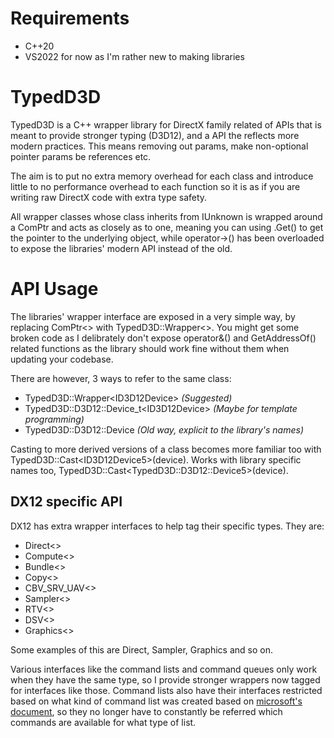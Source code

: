 # Requirements
- C++20
- VS2022 for now as I'm rather new to making libraries

# TypedD3D
TypedD3D is a C++ wrapper library for DirectX family related of APIs that is meant to provide stronger typing (D3D12), and a API the reflects more modern practices. This means removing out params, make non-optional pointer params be references etc. 

The aim is to put no extra memory overhead for each class and introduce little to no performance overhead to each function so it is as if you are writing raw DirectX code with extra type safety. 

All wrapper classes whose class inherits from IUnknown is wrapped around a ComPtr and acts as closely as to one, meaning you can using .Get() to get the pointer to the underlying object, while operator->() has been overloaded to expose the libraries' modern API instead of the old.

# API Usage
The libraries' wrapper interface are exposed in a very simple way, by replacing ComPtr\<> with TypedD3D::Wrapper\<>. You might get some broken code as I delibrately don't expose operator&() and GetAddressOf() related functions as the library should work fine without them when updating your codebase. 

There are however, 3 ways to refer to the same class:  
- TypedD3D::Wrapper\<ID3D12Device> *(Suggested)*
- TypedD3D::D3D12::Device_t\<ID3D12Device> *(Maybe for template programming)*
- TypedD3D::D3D12::Device *(Old way, explicit to the library's names)*
  
Casting to more derived versions of a class becomes more familiar too with TypedD3D::Cast\<ID3D12Device5>(device). Works with library specific names too, TypedD3D::Cast\<TypedD3D::D3D12::Device5>(device).
  
## DX12 specific API
DX12 has extra wrapper interfaces to help tag their specific types. They are:
- Direct\<>
- Compute\<>
- Bundle\<>
- Copy\<>
- CBV_SRV_UAV\<>
- Sampler\<>
- RTV\<>
- DSV\<>
- Graphics\<>
  
Some examples of this are Direct<ID3D12GraphicsCommandList>, Sampler<ID3D12DescriptorHeap>, Graphics<ID3D12PipelineState> and so on.
  
Various interfaces like the command lists and command queues only work when they have the same type, so I provide stronger wrappers now tagged for interfaces like those. Command lists also have their interfaces restricted based on what kind of command list was created based on [microsoft's document](https://docs.microsoft.com/en-us/windows/win32/direct3d12/recording-command-lists-and-bundles#command-list-api-restrictions), so they no longer have to constantly be referred which commands are available for what type of list.
